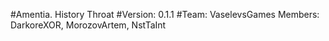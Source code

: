#Amentia. History Throat
#Version: 0.1.1
#Team: VaselevsGames
Members: DarkoreXOR, MorozovArtem, NstTaInt

